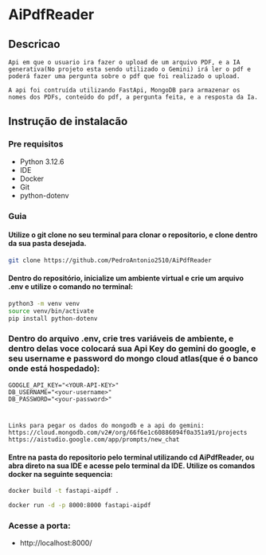 # AiPdfReader

## Descricao
    Api em que o usuario ira fazer o upload de um arquivo PDF, e a IA generativa(No projeto esta sendo utilizado o Gemini) irá ler o pdf e poderá fazer uma pergunta sobre o pdf que foi realizado o upload.

    A api foi contruída utilizando FastApi, MongoDB para armazenar os nomes dos PDFs, conteúdo do pdf, a pergunta feita, e a resposta da Ia.

## Instrução de instalacão

### Pre requisitos
 - Python 3.12.6
 - IDE
 - Docker
 - Git
 - python-dotenv

 ### Guia

 #### Utilize o git clone no seu terminal para clonar o repositorio, e clone dentro da sua pasta desejada.

 ```bash
git clone https://github.com/PedroAntonio2510/AiPdfReader
 ```

 #### Dentro do repositório, inicialize um ambiente virtual e crie um arquivo .env e utilize o comando no terminal:
 ```bash
python3 -m venv venv
source venv/bin/activate
pip install python-dotenv
 ```

 ### Dentro do arquivo .env, crie tres variáveis de ambiente, e dentro delas voce colocará sua Api Key do gemini do google, e seu username e password do mongo cloud atlas(que é o banco onde está hospedado): 

    GOOGLE_API_KEY="<YOUR-API-KEY>"
    DB_USERNAME="<your-username>"
    DB_PASSWORD="<your-password>"
#
    Links para pegar os dados do mongodb e a api do gemini: https://cloud.mongodb.com/v2#/org/66f6e1c60886094f0a351a91/projects
    https://aistudio.google.com/app/prompts/new_chat


 #### Entre na pasta do repositorio pelo terminal utilizando cd AiPdfReader, ou abra direto na sua IDE e acesse pelo terminal da IDE. Utilize os comandos docker na seguinte sequencia:

 ```bash
docker build -t fastapi-aipdf . 

docker run -d -p 8000:8000 fastapi-aipdf

 ```

 ### Acesse a porta: 
  - http://localhost:8000/



 



    